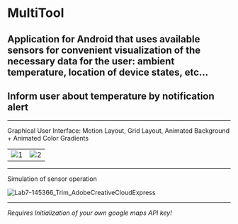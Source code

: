 # MultiTool

## Application for Android that uses available sensors for convenient visualization of the necessary data for the user: ambient temperature, location of device states, etc...

## Inform user about temperature by notification alert
 ----------
Graphical User Interface: Motion Layout, Grid Layout, Animated Background + Animated Color Gradients
<table>
  <tr>
    <td> <img src="https://user-images.githubusercontent.com/77066408/169554895-3c41b4ed-9243-4a8b-b4c0-797d5fa7e9a7.png"  alt="1" ></td>
    <td> <img src="https://user-images.githubusercontent.com/77066408/169554726-d2a23246-9f9c-4dce-bbf9-5dd61bed67c6.png"  alt="2" ></td>
  </tr> 
</table>

-----------------
Simulation of sensor operation

![Lab7-145366_Trim_AdobeCreativeCloudExpress](https://user-images.githubusercontent.com/77066408/169554416-f8f3ea39-2fd6-42ce-add1-76c922c56b18.gif)

----------------------

*Requires Initialization of your own google maps API key!*
